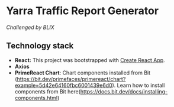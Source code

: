 # Yarra Traffic Report Generator
*Challenged by BLIX*

## Technology stack
- **React:** This project was bootstrapped with [Create React App](https://github.com/facebook/create-react-app).
- **Axios**
- **PrimeReact Chart**: Chart components installed from Bit (https://bit.dev/primefaces/primereact/chart?example=5d42e64160fbc6001439e6d0). Learn how to install components from Bit here(https://docs.bit.dev/docs/installing-components.html)

